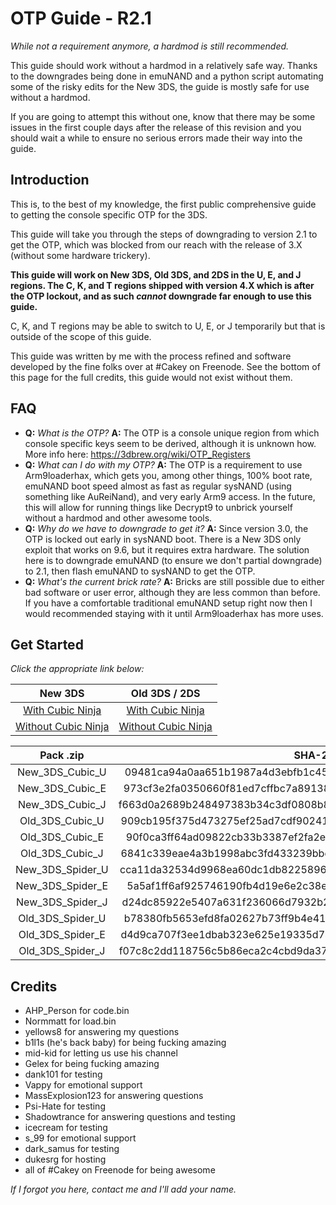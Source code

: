 # OTP Guide - R2.1

*While not a requirement anymore, a hardmod is still recommended.*

This guide should work without a hardmod in a relatively safe way. Thanks to the downgrades being done in emuNAND and a python script automating some of the risky edits for the New 3DS, the guide is mostly safe for use without a hardmod.

If you are going to attempt this without one, know that there may be some issues in the first couple days after the release of this revision and you should wait a while to ensure no serious errors made their way into the guide.

## Introduction

This is, to the best of my knowledge, the first public comprehensive guide to getting the console specific OTP for the 3DS.

This guide will take you through the steps of downgrading to version 2.1 to get the OTP, which was blocked from our reach with the release of 3.X (without some hardware trickery).

**This guide will work on New 3DS, Old 3DS, and 2DS in the U, E, and J regions. The C, K, and T regions shipped with version 4.X which is after the OTP lockout, and as such *cannot* downgrade far enough to use this guide.**

C, K, and T regions may be able to switch to U, E, or J temporarily but that is outside of the scope of this guide.

This guide was written by me with the process refined and software developed by the fine folks over at #Cakey on Freenode. See the bottom of this page for the full credits, this guide would not exist without them.

## FAQ

+ **Q:** *What is the OTP?*
  **A:** The OTP is a console unique region from which console specific keys seem to be derived, although it is unknown how. More info here: https://3dbrew.org/wiki/OTP_Registers
+ **Q:** *What can I do with my OTP?*
  **A:** The OTP is a requirement to use Arm9loaderhax, which gets you, among other things, 100% boot rate, emuNAND boot speed almost as fast as regular sysNAND (using something like AuReiNand), and very early Arm9 access. In the future, this will allow for running things like Decrypt9 to unbrick yourself without a hardmod and other awesome tools.
+ **Q:** *Why do we have to downgrade to get it?*
  **A:** Since version 3.0, the OTP is locked out early in sysNAND boot. There is a New 3DS only exploit that works on 9.6, but it requires extra hardware. The solution here is to downgrade emuNAND (to ensure we don't partial downgrade) to 2.1, then flash emuNAND to sysNAND to get the OTP.
+ **Q:** *What's the current brick rate?*
  **A:** Bricks are still possible due to either bad software or user error, although they are less common than before. If you have a comfortable traditional emuNAND setup right now then I would recommended staying with it until Arm9loaderhax has more uses.

## Get Started

*Click the appropriate link below:*

New 3DS | Old 3DS / 2DS
:---: | :---:
[With Cubic Ninja](https://github.com/Plailect/OTP/blob/master/New_3DS_Cubic.md) | [With Cubic Ninja](https://github.com/Plailect/OTP/blob/master/Old_3DS_Cubic.md)
[Without Cubic Ninja](https://github.com/Plailect/OTP/blob/master/New_3DS_Spider.md) | [Without Cubic Ninja](https://github.com/Plailect/OTP/blob/master/Old_3DS_Spider.md)

Pack .zip | SHA-256
:---: | :---:
New_3DS_Cubic_U | 09481ca94a0aa651b1987a4d3ebfb1c458fc964bbdafd0aa1683fe9fd92756e7
New_3DS_Cubic_E | 973cf3e2fa0350660f81ed7cffbc7a89138e57d213548928b7c246f922c65c77
New_3DS_Cubic_J | f663d0a2689b248497383b34c3df0808b867f58ae072893068d9786c66ca5a15
Old_3DS_Cubic_U | 909cb195f375d473275ef25ad7cdf90241ddb40d2c374f3746870b4b32d0317f
Old_3DS_Cubic_E | 90f0ca3ff64ad09822cb33b3387ef2fa2e2702ab39bdf7dd0c9755b17dc9f7bb
Old_3DS_Cubic_J | 6841c339eae4a3b1998abc3fd433239bbe8823f8d504159e330fe241d74035f1
New_3DS_Spider_U | cca11da32534d9968ea60dc1db8225896b9bf942b5a6d4609f3f0d4be0e80083
New_3DS_Spider_E | 5a5af1ff6af925746190fb4d19e6e2c38e1edca843a6c1939ba53dfb8e65fed6
New_3DS_Spider_J | d24dc85922e5407a631f236066d7932b29a93fb73cdf33e523381e662f9f954f
Old_3DS_Spider_U | b78380fb5653efd8fa02627b73ff9b4e41a69765175cb5b5d8c4f3f95362887b
Old_3DS_Spider_E | d4d9ca707f3ee1dbab323e625e19335d740b567811f52ccc660353093f6fb4b1
Old_3DS_Spider_J | f07c8c2dd118756c5b86eca2c4cbd9da37299bdee1d8c45a799d375c42135c5d

## Credits

+ AHP_Person for code.bin
+ Normmatt for load.bin
+ yellows8 for answering my questions
+ b1l1s (he's back baby) for being fucking amazing
+ mid-kid for letting us use his channel
+ Gelex for being fucking amazing
+ dank101 for testing
+ Vappy for emotional support
+ MassExplosion123 for answering questions
+ Psi-Hate for testing
+ Shadowtrance for answering questions and testing
+ icecream for testing
+ s_99 for emotional support
+ dark_samus for testing
+ dukesrg for hosting
+ all of #Cakey on Freenode for being awesome

*If I forgot you here, contact me and I'll add your name.*
